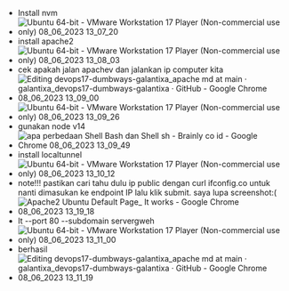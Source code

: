 - Install nvm
- ![Ubuntu 64-bit - VMware Workstation 17 Player (Non-commercial use only) 08_06_2023 13_07_20](https://github.com/galantixa/devops17-dumbways-galantixa/assets/92994294/5c83df07-4426-46f6-93f6-a53f595d4984)
- install apache2
- ![Ubuntu 64-bit - VMware Workstation 17 Player (Non-commercial use only) 08_06_2023 13_08_03](https://github.com/galantixa/devops17-dumbways-galantixa/assets/92994294/b853818e-35d8-4e86-818d-441c21d75875)
- cek apakah jalan apachev dan jalankan ip computer kita
- ![Editing devops17-dumbways-galantixa_apache md at main · galantixa_devops17-dumbways-galantixa · GitHub - Google Chrome 08_06_2023 13_09_00](https://github.com/galantixa/devops17-dumbways-galantixa/assets/92994294/f631ac68-9615-4756-98fd-60badf2f4637)
- ![Ubuntu 64-bit - VMware Workstation 17 Player (Non-commercial use only) 08_06_2023 13_09_26](https://github.com/galantixa/devops17-dumbways-galantixa/assets/92994294/771da7cb-2d6a-4930-a67f-8ec0ecd7d98d)
- gunakan node v14
- ![apa perbedaan Shell Bash dan Shell sh - Brainly co id - Google Chrome 08_06_2023 13_09_49](https://github.com/galantixa/devops17-dumbways-galantixa/assets/92994294/3f2a5d1f-c169-4219-b31a-5162d610ef68)
- install localtunnel
- ![Ubuntu 64-bit - VMware Workstation 17 Player (Non-commercial use only) 08_06_2023 13_10_12](https://github.com/galantixa/devops17-dumbways-galantixa/assets/92994294/b715ec25-df64-412e-baa5-4d3bb7bc4f39)
- note!!! pastikan cari tahu dulu ip public dengan curl ifconfig.co untuk nanti dimasukan ke endpoint IP lalu klik submit. saya lupa screenshot:(
- ![Apache2 Ubuntu Default Page_ It works - Google Chrome 08_06_2023 13_19_18](https://github.com/galantixa/devops17-dumbways-galantixa/assets/92994294/c7ad7e5b-4aa9-49e9-8e3d-8031c8ef3f73)
- lt  --port 80 --subdomain servergweh
- ![Ubuntu 64-bit - VMware Workstation 17 Player (Non-commercial use only) 08_06_2023 13_11_00](https://github.com/galantixa/devops17-dumbways-galantixa/assets/92994294/49154867-cd3f-42ef-b54f-2875f3c54376)
- berhasil
- ![Editing devops17-dumbways-galantixa_apache md at main · galantixa_devops17-dumbways-galantixa · GitHub - Google Chrome 08_06_2023 13_11_19](https://github.com/galantixa/devops17-dumbways-galantixa/assets/92994294/2b5c7c4b-8702-4a79-8818-f4ca118edd07)
